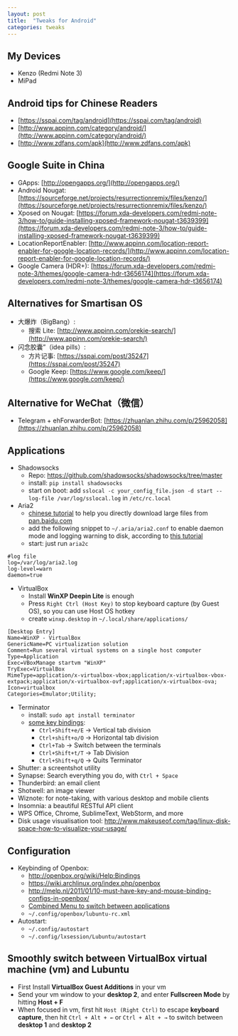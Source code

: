 ```yaml
---
layout: post
title:  "Tweaks for Android"
categories: tweaks
---
```


## My Devices
* Kenzo (Redmi Note 3)
* MiPad

Android tips for Chinese Readers
--------------------------------

*   [https://sspai.com/tag/android](https://sspai.com/tag/android)
*   [http://www.appinn.com/category/android/](http://www.appinn.com/category/android/)
*   [http://www.zdfans.com/apk](http://www.zdfans.com/apk)

Google Suite in China
---------------------

*   GApps: [http://opengapps.org/](http://opengapps.org/)
*   Android Nougat: [https://sourceforge.net/projects/resurrectionremix/files/kenzo/](https://sourceforge.net/projects/resurrectionremix/files/kenzo/)
*   Xposed on Nougat: [https://forum.xda-developers.com/redmi-note-3/how-to/guide-installing-xposed-framework-nougat-t3639399](https://forum.xda-developers.com/redmi-note-3/how-to/guide-installing-xposed-framework-nougat-t3639399)
*   LocationReportEnabler: [http://www.appinn.com/location-report-enabler-for-google-location-records/](http://www.appinn.com/location-report-enabler-for-google-location-records/)
*   Google Camera (HDR+): [https://forum.xda-developers.com/redmi-note-3/themes/google-camera-hdr-t3656174](https://forum.xda-developers.com/redmi-note-3/themes/google-camera-hdr-t3656174)

Alternatives for Smartisan OS
-----------------------------

*   大爆炸（BigBang）:
    *   搜索 Lite: [http://www.appinn.com/orekie-search/](http://www.appinn.com/orekie-search/)
*   闪念胶囊”（idea pills）:
    *   方片记事: [https://sspai.com/post/35247](https://sspai.com/post/35247)
    *   Google Keep: [https://www.google.com/keep/](https://www.google.com/keep/)

Alternative for WeChat（微信）
--------------------------

*   Telegram + ehForwarderBot: [https://zhuanlan.zhihu.com/p/25962058](https://zhuanlan.zhihu.com/p/25962058)

## Applications
* Shadowsocks
  * Repo: https://github.com/shadowsocks/shadowsocks/tree/master
  * install: ``pip install shadowsocks``
  * start on boot: add ``sslocal -c your_config_file.json -d start --log-file /var/log/sslocal.log`` in ``/etc/rc.local``
* Aria2
    * [chinese tutorial](https://blog.icehoney.me/posts/2015-01-31-Aria2-download) to help you directly download large files from [pan.baidu.com](http://pan.baidu.com)
    * add the following snippet to `~/.aria/aria2.conf` to enable daemon mode and logging warning to disk, according to [this tutorial](https://blog.icehoney.me/posts/2015-01-31-Aria2-download)
    * start: just run ``aria2c``

```
#log file  
log=/var/log/aria2.log 
log-level=warn 
daemon=true
```
    
* VirtualBox
    * Install **WinXP Deepin Lite** is enough
    * Press ``Right Ctrl (Host Key)`` to stop keyboard capture (by Guest OS), so you can use Host OS hotkey
    * create ``winxp.desktop`` in ``~/.local/share/applications/``

```
[Desktop Entry]
Name=WinXP - VirtualBox
GenericName=PC virtualization solution
Comment=Run several virtual systems on a single host computer
Type=Application
Exec=VBoxManage startvm "WinXP"
TryExec=VirtualBox
MimeType=application/x-virtualbox-vbox;application/x-virtualbox-vbox-extpack;application/x-virtualbox-ovf;application/x-virtualbox-ova;
Icon=virtualbox
Categories=Emulator;Utility;
```
* Terminator
    * install: ``sudo apt install terminator``
    * [some key bindings](http://ubuntumanual.org/posts/285/make-your-work-easy-using-terminator):
        * ``Ctrl+Shift+e/E`` → Vertical tab division
        * ``Ctrl+shift+o/O`` → Horizontal tab division
        * ``Ctrl+Tab`` → Switch between the terminals
        * ``Ctrl+Shift+t/T`` → Tab Division
        * ``Ctrl+Shift+q/Q`` → Quits Terminator
* Shutter: a screentshot utility
* Synapse: Search everything you do, with ``Ctrl + Space``
* Thunderbird: an email client
* Shotwell: an image viewer
* Wiznote: for note-taking, with various desktop and mobile clients
* Insomnia: a beautiful RESTful API client
* WPS Office, Chrome, SublimeText, WebStorm, and more
* Disk usage visualisation tool: http://www.makeuseof.com/tag/linux-disk-space-how-to-visualize-your-usage/
## Configuration
* Keybinding of Openbox: 
    * http://openbox.org/wiki/Help:Bindings
    * https://wiki.archlinux.org/index.php/openbox
    * http://melp.nl/2011/01/10-must-have-key-and-mouse-binding-configs-in-openbox/
    * [Combined Menu to switch between applications](https://bbs.archlinux.org/viewtopic.php?id=124143)
    * ``~/.config/openbox/lubuntu-rc.xml``
* Autostart: 
    * ``~/.config/autostart`` 
    *  ``~/.config/lxsession/Lubuntu/autostart``

## Smoothly switch between VirtualBox virtual machine (vm) and Lubuntu
* First Install **VirtualBox Guest Additions** in your vm
* Send your vm window to your **desktop 2**, and enter **Fullscreen Mode** by hitting **Host + F**
* When focused in vm, first hit ``Host (Right Ctrl)`` to escape **keyboard capture**, then hit ``Ctrl + Alt + ←`` or ``Ctrl + Alt + →`` to switch between **desktop 1** and **desktop 2**
